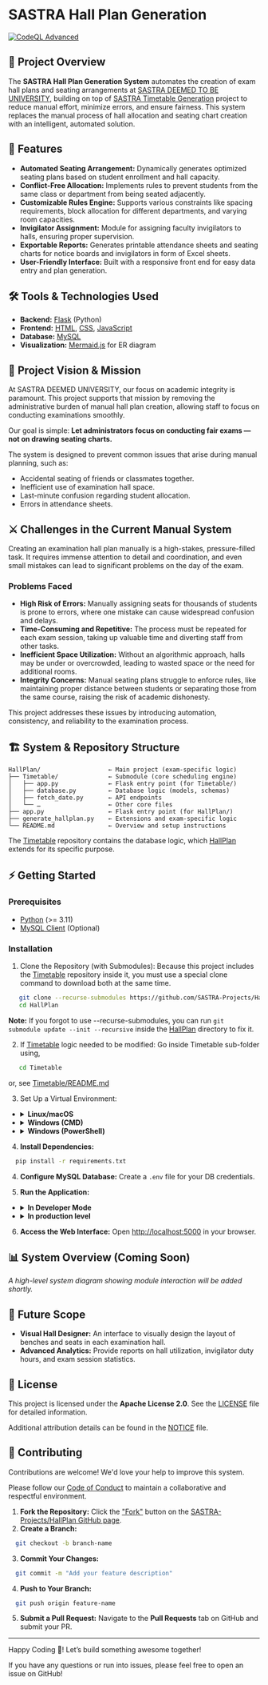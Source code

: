 # SASTRA Hall Plan Generation
[![CodeQL Advanced](https://github.com/SASTRA-Projects/SASTRA-Timetable/actions/workflows/codeql.yml/badge.svg)](https://github.com/SASTRA-Projects/HallPlan/actions/workflows/codeql.yml)

## **📘 Project Overview**

The **SASTRA Hall Plan Generation System** automates the creation of exam hall plans and seating arrangements at [SASTRA DEEMED TO BE UNIVERSITY](https://www.sastra.edu), building on top of [SASTRA Timetable Generation](https://github.com/SASTRA-Projects/Timetable) project to reduce manual effort, minimize errors, and ensure fairness.
This system replaces the manual process of hall allocation and seating chart creation with an intelligent, automated solution.

## **🚀 Features**

* **Automated Seating Arrangement:** Dynamically generates optimized seating plans based on student enrollment and hall capacity.
* **Conflict-Free Allocation:** Implements rules to prevent students from the same class or department from being seated adjacently.
* **Customizable Rules Engine:** Supports various constraints like spacing requirements, block allocation for different departments, and varying room capacities.
* **Invigilator Assignment:** Module for assigning faculty invigilators to halls, ensuring proper supervision.
* **Exportable Reports:** Generates printable attendance sheets and seating charts for notice boards and invigilators in form of Excel sheets.
* **User-Friendly Interface:** Built with a responsive front end for easy data entry and plan generation.

## **🛠️ Tools & Technologies Used**

* **Backend:** [Flask](https://flask.palletsprojects.com/en/stable/) (Python)
* **Frontend:** [HTML](https://html.com/), [CSS](https://css3.com/), [JavaScript](https://www.javascript.com/)
* **Database:** [MySQL](https://www.mysql.com/)
* **Visualization:** [Mermaid.js](https://mermaid-js.github.io/) for ER diagram

## **🎯 Project Vision & Mission**

At SASTRA DEEMED UNIVERSITY, our focus on academic integrity is paramount.
This project supports that mission by removing the administrative burden of manual hall plan creation, allowing staff to focus on conducting examinations smoothly.

Our goal is simple: **Let administrators focus on conducting fair exams — not on drawing seating charts.**

The system is designed to prevent common issues that arise during manual planning, such as:

* Accidental seating of friends or classmates together.
* Inefficient use of examination hall space.
* Last-minute confusion regarding student allocation.
* Errors in attendance sheets.

## **⚔️ Challenges in the Current Manual System**

Creating an examination hall plan manually is a high-stakes, pressure-filled task. It requires immense attention to detail and coordination, and even small mistakes can lead to significant problems on the day of the exam.

### **Problems Faced**

* **High Risk of Errors:** Manually assigning seats for thousands of students is prone to errors, where one mistake can cause widespread confusion and delays.
* **Time-Consuming and Repetitive:** The process must be repeated for each exam session, taking up valuable time and diverting staff from other tasks.
* **Inefficient Space Utilization:** Without an algorithmic approach, halls may be under or overcrowded, leading to wasted space or the need for additional rooms.
* **Integrity Concerns:** Manual seating plans struggle to enforce rules, like maintaining proper distance between students or separating those from the same course, raising the risk of academic dishonesty.

This project addresses these issues by introducing automation, consistency, and reliability to the examination process.

## **🏗️ System & Repository Structure**

```
HallPlan/                   ← Main project (exam-specific logic)
├── Timetable/              ← Submodule (core scheduling engine)
│   ├── app.py              ← Flask entry point (for Timetable/)
│   ├── database.py         ← Database logic (models, schemas)
│   ├── fetch_date.py       ← API endpoints
│   └── …                   ← Other core files
├── app.py                  ← Flask entry point (for HallPlan/)
├── generate_hallplan.py    ← Extensions and exam-specific logic
└── README.md               ← Overview and setup instructions
```
The [Timetable](https://github.com/SASTRA-Projects/Timetable) repository contains the database logic, which [HallPlan](https://github.com/SASTRA-Projects/HallPlan) extends for its specific purpose.

## **⚡ Getting Started**

### **Prerequisites**

* [Python](https://www.python.org/downloads/) (>= 3.11)
* [MySQL Client](https://dev.mysql.com/downloads/) (Optional)

### **Installation**

1. Clone the Repository (with Submodules):
   Because this project includes the [Timetable](https://github.com/SASTRA-Projects/Timetable) repository inside it, you must use a special clone command to download both at the same time.
```sh
   git clone --recurse-submodules https://github.com/SASTRA-Projects/HallPlan/
   cd HallPlan
```
   **Note:** If you forgot to use --recurse-submodules, you can run `git submodule update --init --recursive` inside the [HallPlan](https://github.com/SASTRA-Projects/HallPlan) directory to fix it.

2. If [Timetable](https://github.com/SASTRA-Projects/Timetable) logic needed to be modified:
   Go inside Timetable sub-folder using,
```sh
   cd Timetable
```
   or, see [Timetable/README.md](/Timetable/README.md)

3. Set Up a Virtual Environment:

- <details>
    <summary><strong>Linux/macOS</strong></summary>

    ```sh
    python3 -m venv venv
    source venv/bin/activate
    ```
  </details>

- <details>
    <summary><strong>Windows (CMD)</strong></summary>

    ```sh
      python -m venv venv
      venv\Scripts\activate
    ```
  </details>

- <details>
    <summary><strong>Windows (PowerShell)</strong></summary>

    ```sh
      python -m venv venv
      .\venv\Scripts\Activate.ps1
    ```
  </details>

4. **Install Dependencies:**
```sh
  pip install -r requirements.txt
```


4. **Configure MySQL Database:**
Create a `.env` file for your DB credentials.

5. **Run the Application:**

- <details>
    <summary><strong>In Developer Mode</strong></summary>

    ```sh
      python app.py
    ```
  </details>

- <details>
    <summary><strong>In production level</strong></summary>

    - **Windows:**
    ```sh
      waitress-serve --host=localhost --port=5000 app:app
    ```

    - **Linux/macOS:**
    ```sh
      gunicorn app:app --bind 0.0.0.0:5000
    ```
</details>

6. **Access the Web Interface:**
Open [http://localhost:5000](http://localhost:5000) in your browser.

## 📊 System Overview (Coming Soon)
*A high-level system diagram showing module interaction will be added shortly.*

## **🧠 Future Scope**

* **Visual Hall Designer:** An interface to visually design the layout of benches and seats in each examination hall.
* **Advanced Analytics:** Provide reports on hall utilization, invigilator duty hours, and exam session statistics.

## **📜 License**

This project is licensed under the **Apache License 2.0**. See the [LICENSE](LICENSE) file for detailed information.

Additional attribution details can be found in the [NOTICE](NOTICE) file.

## **🤝 Contributing**

Contributions are welcome! We'd love your help to improve this system.

Please follow our [Code of Conduct](CODE_OF_CONDUCT.md) to maintain a collaborative and respectful environment.

1. **Fork the Repository:** Click the ["Fork"](https://github.com/SASTRA-Projects/HallPlan/fork) button on the [SASTRA-Projects/HallPlan GitHub page](https://github.com/SASTRA-Projects/HallPlan).
2. **Create a Branch:**
```sh
  git checkout -b branch-name
```
3. **Commit Your Changes:**
```sh
  git commit -m "Add your feature description"
```
4. **Push to Your Branch:**
```sh
  git push origin feature-name
```
5. **Submit a Pull Request:** Navigate to the **Pull Requests** tab on GitHub and submit your PR.

---

Happy Coding 🚀! Let’s build something awesome together!

If you have any questions or run into issues, please feel free to open an issue on GitHub!
